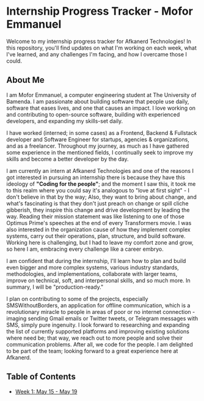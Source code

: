# Internship Progress Tracker - Mofor Emmanuel

Welcome to my internship progress tracker for Afkanerd Technologies! In this repository, you'll find updates on what I'm working on each week, what I've learned, and any challenges I'm facing, and how I overcame those I could.

## About Me
<!-- Write a brief introduction about yourself that includes your name, where you're from, your educational background, and any relevant experiences or interests you have that led you to pursue this internship. Additionally, please share what you hope to gain from this internship and how you plan to contribute to the team. -->
I am Mofor Emmanuel, a computer engineering student at The University of Bamenda. I am passionate about building software that people use daily, software that eases lives, and one that causes an impact. I love working on and contributing to open-source software, building with experienced developers, and expanding my skills-set daily.

I have worked (interned; in some cases) as a Frontend, Backend & Fullstack developer and Software Engineer for startups, agencies & organizations, and as a freelancer.
Throughout my journey, as much as I have gathered some experience in the mentioned fields, I continually seek to improve my skills and become a better developer by the day.

I am currently an intern at Afkanerd Technologies and one of the reasons I got interested in pursuing an internship there is because they have this ideology of **"Coding for the people"**; and the moment I saw this, it took me to this realm where you could say it's analogous to "love at first sight" - I don't believe in that by the way; Also, they want to bring about change, and what's fascinating is that they don't just preach on change or spill cliche gibberish, they inspire this change and drive development by leading the way. Reading their mission statement was like listening to one of those Optimus Prime's speeches at the end of every Transformers movie.
I was also interested in the organization cause of how they implement complex systems, carry out their operations, plan, structure, and build software. Working here is challenging, but I had to leave my comfort zone and grow, so here I am, embracing every challenge like a career embryo.

I am confident that during the internship, I'll learn how to plan and build even bigger and more complex systems, various industry standards, methodologies, and implementations, collaborate with larger teams, improve on technical, soft, and interpersonal skills, and so much more. In summary, I will be "production-ready."

I plan on contributing to some of the projects, especially SMSWithoutBorders, an application for offline communication, which is a revolutionary miracle to people in areas of poor or no internet connection - imaging sending Gmail emails or Twitter tweets, or Telegram messages with SMS, simply pure ingenuity.
I look forward to researching and expanding the list of currently supported platforms and improving existing solutions where need be; that way, we reach out to more people and solve their communication problems. After all, we code for the people.
I am delighted to be part of the team; looking forward to a great experience here at Afkanerd.

## Table of Contents

<!-- Sample item -->
<!-- - [Week 1: May 1 - May 7](./week1.md) -->
- [Week 1: May 15 - May 19](./week1.md)
